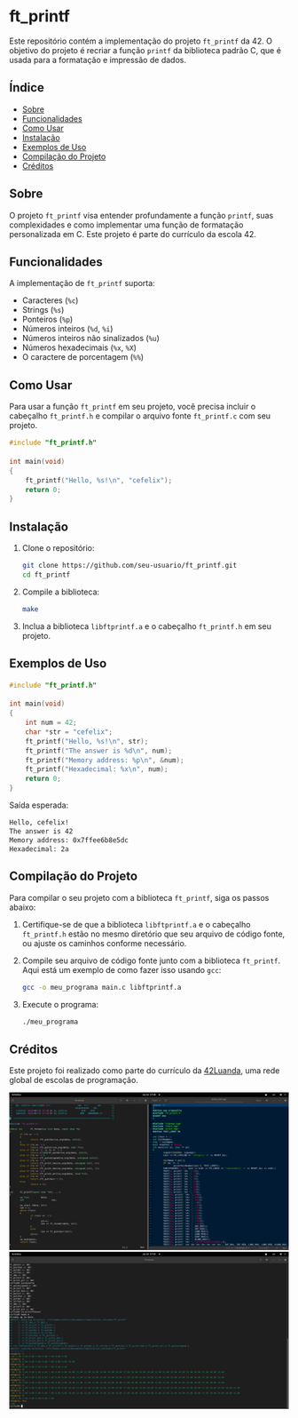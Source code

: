# ft_printf

Este repositório contém a implementação do projeto `ft_printf` da 42. O objetivo do projeto é recriar a função `printf` da biblioteca padrão C, que é usada para a formatação e impressão de dados.

## Índice

- [Sobre](#sobre)
- [Funcionalidades](#funcionalidades)
- [Como Usar](#como-usar)
- [Instalação](#instalação)
- [Exemplos de Uso](#exemplos-de-uso)
- [Compilação do Projeto](#compilação-do-projeto)
- [Créditos](#créditos)

## Sobre

O projeto `ft_printf` visa entender profundamente a função `printf`, suas complexidades e como implementar uma função de formatação personalizada em C. Este projeto é parte do currículo da escola 42.

## Funcionalidades

A implementação de `ft_printf` suporta:

- Caracteres (`%c`)
- Strings (`%s`)
- Ponteiros (`%p`)
- Números inteiros (`%d`, `%i`)
- Números inteiros não sinalizados (`%u`)
- Números hexadecimais (`%x`, `%X`)
- O caractere de porcentagem (`%%`)

## Como Usar

Para usar a função `ft_printf` em seu projeto, você precisa incluir o cabeçalho `ft_printf.h` e compilar o arquivo fonte `ft_printf.c` com seu projeto.

```c
#include "ft_printf.h"

int main(void)
{
    ft_printf("Hello, %s!\n", "cefelix");
    return 0;
}
```

## Instalação

1. Clone o repositório:

   ```sh
   git clone https://github.com/seu-usuario/ft_printf.git
   cd ft_printf
   ```

2. Compile a biblioteca:

   ```sh
   make
   ```

3. Inclua a biblioteca `libftprintf.a` e o cabeçalho `ft_printf.h` em seu projeto.

## Exemplos de Uso

```c
#include "ft_printf.h"

int main(void)
{
    int num = 42;
    char *str = "cefelix";
    ft_printf("Hello, %s!\n", str);
    ft_printf("The answer is %d\n", num);
    ft_printf("Memory address: %p\n", &num);
    ft_printf("Hexadecimal: %x\n", num);
    return 0;
}
```

Saída esperada:

```
Hello, cefelix!
The answer is 42
Memory address: 0x7ffee6b8e5dc
Hexadecimal: 2a
```

## Compilação do Projeto

Para compilar o seu projeto com a biblioteca `ft_printf`, siga os passos abaixo:

1. Certifique-se de que a biblioteca `libftprintf.a` e o cabeçalho `ft_printf.h` estão no mesmo diretório que seu arquivo de código fonte, ou ajuste os caminhos conforme necessário.

2. Compile seu arquivo de código fonte junto com a biblioteca `ft_printf`. Aqui está um exemplo de como fazer isso usando `gcc`:

   ```sh
   gcc -o meu_programa main.c libftprintf.a
   ```

3. Execute o programa:

   ```sh
   ./meu_programa
   ```

## Créditos

Este projeto foi realizado como parte do currículo da [42Luanda](https://42luanda.com/), uma rede global de escolas de programação.

![imagem do codigo fonte:](/images/printf_image1.png)
![imagem do resultado dos testes funcionais:](/images/printf_image2.png)
